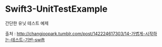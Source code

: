 # Swift3-UnitTestExample
간단한 유닛 테스트 예제

출처 : http://changjoopark.tumblr.com/post/142224617303/14-가볍게-시작하는-테스트-기반-swift
